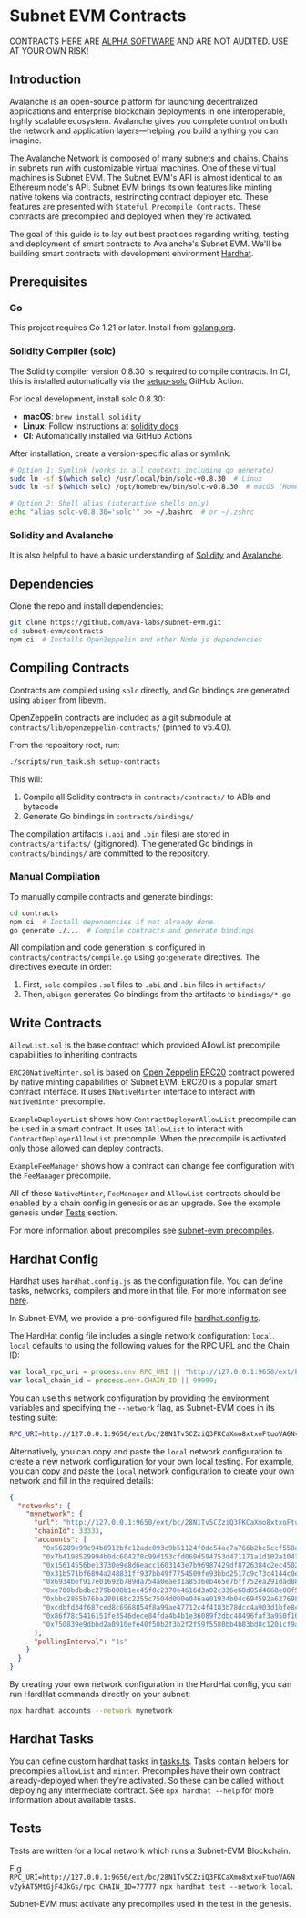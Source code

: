 # Subnet EVM Contracts

CONTRACTS HERE ARE [ALPHA SOFTWARE](https://en.wikipedia.org/wiki/Software_release_life_cycle#Alpha) AND ARE NOT AUDITED. USE AT YOUR OWN RISK!

## Introduction

Avalanche is an open-source platform for launching decentralized applications and enterprise blockchain deployments in one interoperable, highly scalable ecosystem. Avalanche gives you complete control on both the network and application layers&mdash;helping you build anything you can imagine.

The Avalanche Network is composed of many subnets and chains. Chains in subnets run with customizable virtual machines. One of these virtual machines is Subnet EVM. The Subnet EVM's API is almost identical to an Ethereum node's API. Subnet EVM brings its own features like minting native tokens via contracts, restrincting contract deployer etc. These features are presented with `Stateful Precompile Contracts`. These contracts are precompiled and deployed when they're activated.

The goal of this guide is to lay out best practices regarding writing, testing and deployment of smart contracts to Avalanche's Subnet EVM. We'll be building smart contracts with development environment [Hardhat](https://hardhat.org).

## Prerequisites

### Go

This project requires Go 1.21 or later. Install from [golang.org](https://golang.org/dl/).

### Solidity Compiler (solc)

The Solidity compiler version 0.8.30 is required to compile contracts. In CI, this is installed automatically via the [setup-solc](https://github.com/ARR4N/setup-solc) GitHub Action.

For local development, install solc 0.8.30:
- **macOS**: `brew install solidity` 
- **Linux**: Follow instructions at [solidity docs](https://docs.soliditylang.org/en/latest/installing-solidity.html)
- **CI**: Automatically installed via GitHub Actions

After installation, create a version-specific alias or symlink:
```bash
# Option 1: Symlink (works in all contexts including go generate)
sudo ln -sf $(which solc) /usr/local/bin/solc-v0.8.30  # Linux
sudo ln -sf $(which solc) /opt/homebrew/bin/solc-v0.8.30  # macOS (Homebrew)

# Option 2: Shell alias (interactive shells only)
echo "alias solc-v0.8.30='solc'" >> ~/.bashrc  # or ~/.zshrc
```

### Solidity and Avalanche

It is also helpful to have a basic understanding of [Solidity](https://docs.soliditylang.org) and [Avalanche](https://docs.avax.network).

## Dependencies

Clone the repo and install dependencies:

```bash
git clone https://github.com/ava-labs/subnet-evm.git
cd subnet-evm/contracts
npm ci  # Installs OpenZeppelin and other Node.js dependencies
```

## Compiling Contracts

Contracts are compiled using `solc` directly, and Go bindings are generated using `abigen` from [libevm](https://github.com/ava-labs/libevm).

OpenZeppelin contracts are included as a git submodule at `contracts/lib/openzeppelin-contracts/` (pinned to v5.4.0).

From the repository root, run:

```bash
./scripts/run_task.sh setup-contracts
```

This will:
1. Compile all Solidity contracts in `contracts/contracts/` to ABIs and bytecode
2. Generate Go bindings in `contracts/bindings/`

The compilation artifacts (`.abi` and `.bin` files) are stored in `contracts/artifacts/` (gitignored).
The generated Go bindings in `contracts/bindings/` are committed to the repository.

### Manual Compilation

To manually compile contracts and generate bindings:

```bash
cd contracts
npm ci  # Install dependencies if not already done
go generate ./...  # Compile contracts and generate bindings
```

All compilation and code generation is configured in `contracts/contracts/compile.go` using `go:generate` directives. The directives execute in order:
1. First, `solc` compiles `.sol` files to `.abi` and `.bin` files in `artifacts/`
2. Then, `abigen` generates Go bindings from the artifacts to `bindings/*.go`

## Write Contracts

`AllowList.sol` is the base contract which provided AllowList precompile capabilities to inheriting contracts.

`ERC20NativeMinter.sol` is based on [Open Zeppelin](https://openzeppelin.com) [ERC20](https://eips.ethereum.org/EIPS/eip-20) contract powered by native minting capabilities of Subnet EVM. ERC20 is a popular smart contract interface. It uses `INativeMinter` interface to interact with `NativeMinter` precompile.

`ExampleDeployerList` shows how `ContractDeployerAllowList` precompile can be used in a smart contract. It uses `IAllowList` to interact with `ContractDeployerAllowList` precompile. When the precompile is activated only those allowed can deploy contracts.

`ExampleFeeManager` shows how a contract can change fee configuration with the `FeeManager` precompile.

All of these `NativeMinter`, `FeeManager` and `AllowList` contracts should be enabled by a chain config in genesis or as an upgrade. See the example genesis under [Tests](#tests) section.

For more information about precompiles see [subnet-evm precompiles](https://github.com/ava-labs/subnet-evm#precompiles).

## Hardhat Config

Hardhat uses `hardhat.config.js` as the configuration file. You can define tasks, networks, compilers and more in that file. For more information see [here](https://hardhat.org/config/).

In Subnet-EVM, we provide a pre-configured file [hardhat.config.ts](https://github.com/ava-labs/subnet-evm/blob/master/contracts/hardhat.config.ts).

The HardHat config file includes a single network configuration: `local`. `local` defaults to using the following values for the RPC URL and the Chain ID:

```js
var local_rpc_uri = process.env.RPC_URI || "http://127.0.0.1:9650/ext/bc/C/rpc";
var local_chain_id = process.env.CHAIN_ID || 99999;
```

You can use this network configuration by providing the environment variables and specifying the `--network` flag, as Subnet-EVM does in its testing suite:

```bash
RPC_URI=http://127.0.0.1:9650/ext/bc/28N1Tv5CZziQ3FKCaXmo8xtxoFtuoVA6NvZykAT5MtGjF4JkGs/rpc CHAIN_ID=77777 npx hardhat test --network local
```

Alternatively, you can copy and paste the `local` network configuration to create a new network configuration for your own local testing. For example, you can copy and paste the `local` network configuration to create your own network and fill in the required details:

```json
{
  "networks": {
    "mynetwork": {
      "url": "http://127.0.0.1:9650/ext/bc/28N1Tv5CZziQ3FKCaXmo8xtxoFtuoVA6NvZykAT5MtGjF4JkGs/rpc",
      "chainId": 33333,
      "accounts": [
        "0x56289e99c94b6912bfc12adc093c9b51124f0dc54ac7a766b2bc5ccf558d8027",
        "0x7b4198529994b0dc604278c99d153cfd069d594753d471171a1d102a10438e07",
        "0x15614556be13730e9e8d6eacc1603143e7b96987429df8726384c2ec4502ef6e",
        "0x31b571bf6894a248831ff937bb49f7754509fe93bbd2517c9c73c4144c0e97dc",
        "0x6934bef917e01692b789da754a0eae31a8536eb465e7bff752ea291dad88c675",
        "0xe700bdbdbc279b808b1ec45f8c2370e4616d3a02c336e68d85d4668e08f53cff",
        "0xbbc2865b76ba28016bc2255c7504d000e046ae01934b04c694592a6276988630",
        "0xcdbfd34f687ced8c6968854f8a99ae47712c4f4183b78dcc4a903d1bfe8cbf60",
        "0x86f78c5416151fe3546dece84fda4b4b1e36089f2dbc48496faf3a950f16157c",
        "0x750839e9dbbd2a0910efe40f50b2f3b2f2f59f5580bb4b83bd8c1201cf9a010a"
      ],
      "pollingInterval": "1s"
    }
  }
}
```

By creating your own network configuration in the HardHat config, you can run HardHat commands directly on your subnet:

```bash
npx hardhat accounts --network mynetwork
```

## Hardhat Tasks

You can define custom hardhat tasks in [tasks.ts](https://github.com/ava-labs/avalanche-smart-contract-quickstart/blob/main/tasks.ts). Tasks contain helpers for precompiles `allowList` and `minter`. Precompiles have their own contract already-deployed when they're activated. So these can be called without deploying any intermediate contract. See `npx hardhat --help` for more information about available tasks.

## Tests

Tests are written for a local network which runs a Subnet-EVM Blockchain.

E.g `RPC_URI=http://127.0.0.1:9650/ext/bc/28N1Tv5CZziQ3FKCaXmo8xtxoFtuoVA6NvZykAT5MtGjF4JkGs/rpc CHAIN_ID=77777 npx hardhat test --network local`.

Subnet-EVM must activate any precompiles used in the test in the genesis.
